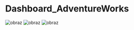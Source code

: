 # Dashboard_AdventureWorks



![obraz](https://user-images.githubusercontent.com/102869680/182708834-566b6631-0ad9-488d-b19b-ed5fc7cbd742.png)
![obraz](https://user-images.githubusercontent.com/102869680/182708867-f3e17cfd-7ff7-4f1c-b537-0c899e6fb73e.png)
![obraz](https://user-images.githubusercontent.com/102869680/182708890-3c062788-328a-468b-811e-719b9ab770ea.png)

